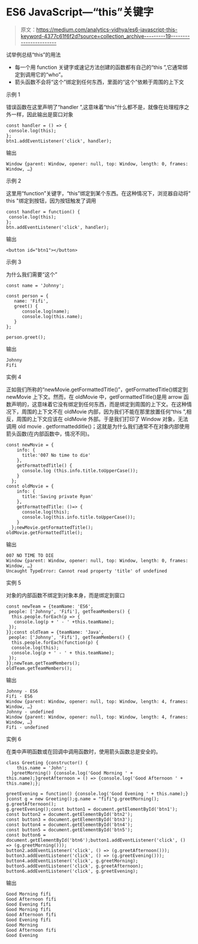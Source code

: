 # ES6 JavaScript—“this”关键字

> 原文：<https://medium.com/analytics-vidhya/es6-javascript-this-keyword-4377c61f6f2d?source=collection_archive---------19----------------------->

试举例总结“this”的用法

*   每一个用 function 关键字或速记方法创建的函数都有自己的“this ”,它通常绑定到调用它的“who”。
*   箭头函数不会将“这个”绑定到任何东西，里面的“这个”依赖于周围的上下文

示例 1

错误函数在这里声明了“handler ”,这意味着“this”什么都不是，就像在处理程序之外一样，因此输出是窗口对象

```
const handler = () => {
 console.log(this);
};
btn1.addEventListener('click', handler);
```

输出

```
Window {parent: Window, opener: null, top: Window, length: 0, frames: Window, …}
```

示例 2

这里用“function”关键字，“this”绑定到某个东西。在这种情况下，浏览器自动将" this "绑定到按钮，因为按钮触发了调用

```
const handler = function() {
 console.log(this);
};
btn.addEventListener('click', handler);
```

输出

```
<button id="btn1"></button>
```

示例 3

为什么我们需要“这个”

```
const name = 'Johnny';

const person = {
   name: 'Fifi',
   greet() {
      console.log(name);        
      console.log(this.name);   
   }
};

person.greet();
```

输出

```
Johnny
Fifi
```

实例 4

正如我们所称的“newMovie.getFormattedTitle()”，getFormattedTitle()绑定到 newMovie 上下文。然而，在 oldMovie 中，getFormattedTitle()是用 arrow 函数声明的，这意味着它没有绑定到任何东西，而是绑定到周围的上下文。在这种情况下，周围的上下文不在 oldMovie 内部，因为我们不能在那里放置任何“this ”,相反，周围的上下文应该在 oldMovie 外部。于是我们打印了 Window 对象，无法调用 old movie . getformattedditle()；这就是为什么我们通常不在对象内部使用箭头函数(在内部函数中，情况不同)。

```
const newMovie = {
    info: {
      title:'007 No time to die'
    },
    getFormattedTitle() {
      console.log (this.info.title.toUpperCase());
    }
  };
const oldMovie = {
    info: {
      title:'Saving private Ryan'
    },
    getFormattedTitle: ()=> {
      console.log(this);
      console.log(this.info.title.toUpperCase());
    }
  };newMovie.getFormattedTitle();
oldMovie.getFormattedTitle();
```

输出

```
007 NO TIME TO DIE
Window {parent: Window, opener: null, top: Window, length: 0, frames: Window, …}
Uncaught TypeError: Cannot read property 'title' of undefined
```

实例 5

对象的内部函数不绑定到对象本身，而是绑定到窗口

```
const newTeam = {teamName: 'ES6', 
 people: ['Johnny', 'Fifi'], getTeamMembers() {
  this.people.forEach(p => {
   console.log(p + ' - ' +this.teamName); 
 });
}};const oldTeam = {teamName: 'Java', 
 people: ['Johnny', 'Fifi'], getTeamMembers() {
  this.people.forEach(function(p) {
  console.log(this);
  console.log(p + ' - ' + this.teamName); 
 });
}};newTeam.getTeamMembers();
oldTeam.getTeamMembers();
```

输出

```
Johnny - ES6
Fifi - ES6
Window {parent: Window, opener: null, top: Window, length: 4, frames: Window, …}
Johnny - undefined
Window {parent: Window, opener: null, top: Window, length: 4, frames: Window, …}
Fifi - undefined
```

实例 6

在类中声明函数或在回调中调用函数时，使用箭头函数总是安全的。

```
class Greeting {constructor() {
    this.name = 'John';
  }greetMorning() {console.log('Good Morning ' + this.name);}greetAfternoon = () => {console.log('Good Afternoon ' + this.name);};

greetEvening = function() {console.log('Good Evening ' + this.name);}  
}const g = new Greeting();g.name = "fifi"g.greetMorning();
g.greetAfternoon();
g.greetEvening();const button1 = document.getElementById('btn1');
const button2 = document.getElementById('btn2');
const button3 = document.getElementById('btn3');
const button4 = document.getElementById('btn4');
const button5 = document.getElementById('btn5');
const button6 = document.getElementById('btn6');button1.addEventListener('click', () => (g.greetMorning()));
button2.addEventListener('click', () => (g.greetAfternoon()));
button3.addEventListener('click', () => (g.greetEvening()));
button4.addEventListener('click', g.greetMorning);
button5.addEventListener('click', g.greetAfternoon);
button6.addEventListener('click', g.greetEvening);
```

输出

```
Good Morning fifi
Good Afternoon fifi
Good Evening fifi
Good Morning fifi
Good Afternoon fifi
Good Evening fifi
Good Morning 
Good Afternoon fifi
Good Evening
```